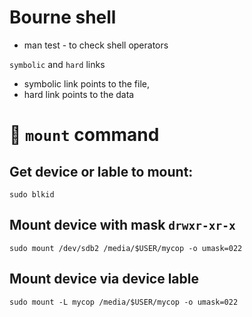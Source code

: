 # Bourne shell

- man test - to check shell operators

`symbolic` and `hard` links

- symbolic link points to the file,
- hard link points to the data

# :penguin: `mount` command

## Get device or lable to mount:
`sudo blkid`

## Mount device with mask `drwxr-xr-x`
`sudo mount /dev/sdb2 /media/$USER/mycop -o umask=022`

## Mount device via device lable
`sudo mount -L mycop /media/$USER/mycop -o umask=022`

